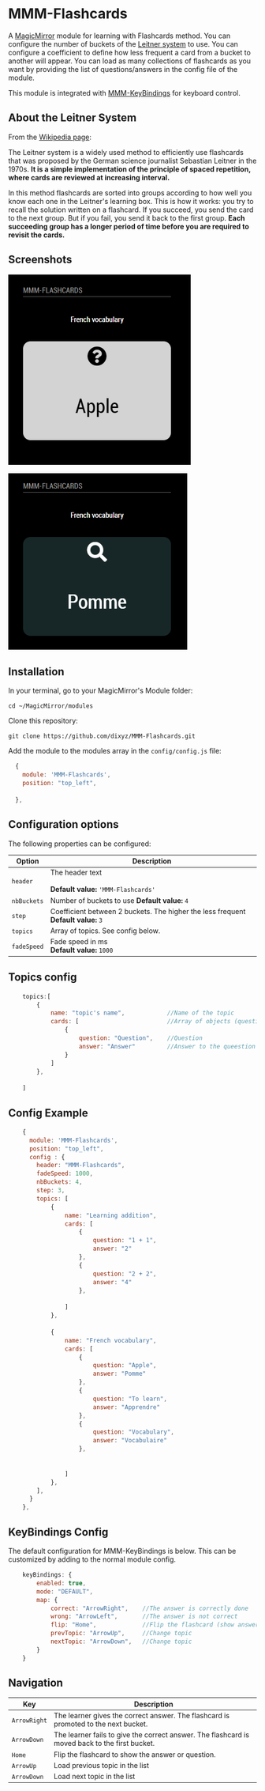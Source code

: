 # MMM-Flashcards
A [MagicMirror](https://magicmirror.builders) module for learning with Flashcards method.
You can configure the number of buckets of the [Leitner system](https://en.wikipedia.org) to use.
You can configure a coefficient to define how less frequent a card from a bucket to another will appear.
You can load as many collections of flashcards as you want by providing the list of questions/answers in the config file of the module.

This module is integrated with [MMM-KeyBindings](https://github.com/shbatm/MMM-KeyBindings) for keyboard control.


## About the Leitner System
From the [Wikipedia page](http://en.wikipedia.org/wiki/Leitner_system): 

The Leitner system is a widely used method to efficiently use flashcards that was proposed by the German science journalist Sebastian Leitner in the 1970s. __It is a simple implementation of the principle of spaced repetition, where cards are reviewed at increasing interval.__

In this method flashcards are sorted into groups according to how well you know each one in the Leitner's learning box. This is how it works: you try to recall the solution written on a flashcard. If you succeed, you send the card to the next group. But if you fail, you send it back to the first group. __Each succeeding group has a longer period of time before you are required to revisit the cards.__

 
## Screenshots

![Question](images/flashcard_question.png)

![Answer](images/flashcard_answer.png)


## Installation

In your terminal, go to your MagicMirror's Module folder:
````
cd ~/MagicMirror/modules
````

Clone this repository:
````
git clone https://github.com/dixyz/MMM-Flashcards.git
````

Add the module to the modules array in the `config/config.js` file:
````javascript
  {
    module: 'MMM-Flashcards',
	position: "top_left",

  },
````

## Configuration options

The following properties can be configured:


| Option                       | Description
| ---------------------------- | -----------
| `header`                     | The header text <br><br> **Default value:** `'MMM-Flashcards'`
| `nbBuckets`                  | Number of buckets to use **Default value:** `4`
| `step`                       | Coefficient between 2 buckets. The higher the less frequent **Default value:** `3`
| `topics`                     | Array of topics. See config below.
| `fadeSpeed`                  | Fade speed in ms <br> **Default value:** `1000`

## Topics config
````javascript
    topics:[
        {
            name: "topic's name",            //Name of the topic
            cards: [                         //Array of objects (question / answer)
                {
                    question: "Question",    //Question 
                    answer: "Answer"         //Answer to the queestion
                }
            ]
        },

    ]
````


## Config Example

````javascript
    {
      module: 'MMM-Flashcards',
      position: "top_left",
      config : {
		header: "MMM-Flashcards",
		fadeSpeed: 1000,
		nbBuckets: 4,
		step: 3,
		topics: [
			{
				name: "Learning addition",
				cards: [
					{
						question: "1 + 1",
						answer: "2"
					},
					{
						question: "2 + 2",
						answer: "4"
					},

				]
			},

			{
				name: "French vocabulary",
				cards: [
					{
						question: "Apple",
						answer: "Pomme"
					},
					{
						question: "To learn",
						answer: "Apprendre"
					},
					{
						question: "Vocabulary",
						answer: "Vocabulaire"
					},


				]
			},	
		], 
      }
    },
````

## KeyBindings Config
The default configuration for MMM-KeyBindings is below. This can be customized by adding to the normal module config.

````javascript
    keyBindings: {
        enabled: true,
        mode: "DEFAULT",
        map: {
            correct: "ArrowRight",    //The answer is correctly done
            wrong: "ArrowLeft",       //The answer is not correct
            flip: "Home",             //Flip the flashcard (show answer/question)
            prevTopic: "ArrowUp",     //Change topic
            nextTopic: "ArrowDown",   //Change topic
        }
    }
````

## Navigation

| Key                          | Description
| ---------------------------- | -----------
| `ArrowRight`                 | The learner gives the correct answer. The flashcard is promoted to the next bucket.
| `ArrowDown`                  | The learner fails to give the correct answer. The flashcard is moved back to the first bucket.
| `Home`                       | Flip the flashcard to show the answer or question.
| `ArrowUp`                    | Load previous topic in the list
| `ArrowDown`                  | Load next topic in the list



